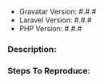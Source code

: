 - Gravatar Version: #.#.#
- Laravel Version: #.#.#
- PHP Version: #.#.#

### Description:

### Steps To Reproduce:
